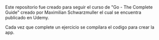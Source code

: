 Este repositorio fue creado para seguir el curso de "Go - The Complete Guide" creado por Maximilian Schwarzmuller el cual se encuentra publicado en Udemy.

Cada vez que complete un ejercicio se compilara el codigo para crear la app.
